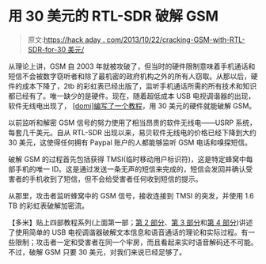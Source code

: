 # 用 30 美元的 RTL-SDR 破解 GSM

> 原文:[https://hack aday . com/2013/10/22/cracking-GSM-with-RTL-SDR-for-30 美元/](https://hackaday.com/2013/10/22/cracking-gsm-with-rtl-sdr-for-thirty-dollars/)

从理论上讲，GSM 自 2003 年就被攻破了，但当时的硬件限制意味着手机通话和短信不会被数字窃听者和除了最机密的政府机构之外的所有人窃取。从那以后，硬件的成本下降了，2tb 的彩虹表已经出版了，监听手机通话所需的所有技术和知识都已经有了。唯一缺少的是硬件。现在，随着超低成本 USB 电视调谐器的出现，软件无线电出现了， [[domi]编写了一个教程](http://domonkos.tomcsanyi.net/?p=418)，用 30 美元的硬件就能破解 GSM。

以前监听和解密 GSM 信号的努力使用了相当昂贵的软件无线电——USRP 系统，每套几千美元。自从 RTL-SDR 出现以来，易贝软件无线电的价格已经下降到大约 30 美元，这使得任何拥有 Paypal 账户的人都能够监听 GSM 电话和嗅探短信。

破解 GSM 的过程首先包括获得 TMSI(临时移动用户标识符)，这是特定蜂窝中每部手机的唯一 ID。这是通过发送一条无声的短信来完成的，短信会发回并确认受害者的手机收到了短信，但不会给受害者任何收到短信的提示。

从那里，攻击者监听蜂窝中的 GSM 信号，接收连接到 TMSI 的突发，并使用 1.6 TB 的彩虹表破解加密流。

【多米】贴上四部教程系列(上面第一部；[第 2 部分](http://domonkos.tomcsanyi.net/?p=422)、[第 3 部分](http://domonkos.tomcsanyi.net/?p=425)和[第 4 部分](http://domonkos.tomcsanyi.net/?p=428))讲述了使用简单的 USB 电视调谐器破解文本信息和语音通话的理论和实际过程。有一些限制；攻击者一定和受害者在同一个牢房，而且看起来实时语音解码还不可能。不过，破解 GSM 只要 30 美元，对我们来说已经足够了。